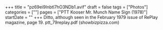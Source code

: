 +++
title = "pz69ei9Inbtl7hO3NDb1.avif"
draft = false
tags = ["Photos"]
categories = [""]
pages = ["PTT Kooser Mr. Munch Name Sign (1978)"]
startDate = ""
+++
Ditto, although seen in the February 1979 issue of RePlay magazine, page 19. ptt_79replay.pdf (showbizpizza.com)
